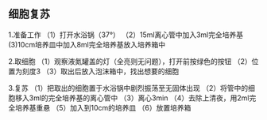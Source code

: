 ## 细胞复苏
1.准备工作
（1）打开水浴锅（37°）
（2）15ml离心管中加入3ml完全培养基
 (3)10cm培养皿中加入8ml完全培养基放入培养箱中
 
 2.取细胞
 （1）观察液氮罐盖的灯（全亮则无问题），打开前按绿色的按钮
 （2）位置为刻度3
 （3）取出后放入泡沫箱中，找出想要的细胞
 
 3.复苏
 （1）把取出的细胞置于水浴锅中剧烈振荡至无固体出现
 （2）将管中的细胞移入3ml的完全培养基的离心管中
 （3）离心3min
 （4）去除上清夜，用2ml完全培养基重悬
 （5）加入到10cm的培养皿
 （6）放置培养箱
